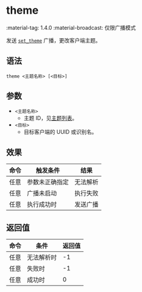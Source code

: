 # theme

<span class="feature-tag" title="最早可用版本" markdown>
    <span class="icon">:material-tag:</span>
    <span class="text">1.4.0</span>
</span>
<span class="feature-tag" title="限制条件" markdown>
    <span class="icon">:material-broadcast:</span>
    <span class="text">仅限广播模式</span>
</span>

发送 [`set_theme`](../broadcast/api/set_theme.md) 广播，更改客户端主题。

## 语法

`theme <主题名称> [<目标>]`

## 参数

- `<主题名称>`
    - 主题 ID，见[主题列表](../../custom/theme.md)。
- `<目标>`
    - 目标客户端的 UUID 或识别名。

## 效果

| 命令 | 触发条件 | 结果 |
| - | - | - |
| 任意 | 参数未正确指定 | 无法解析 |
| 任意 | 广播未启动 | 执行失败 |
| 任意 | 执行成功时 | 发送广播 |

## 返回值

| 命令 | 条件 | 返回值 |
| - | - | - |
| 任意 | 无法解析时 | -1 |
| 任意 | 失败时 | -1 |
| 任意 | 成功时 | 0 |